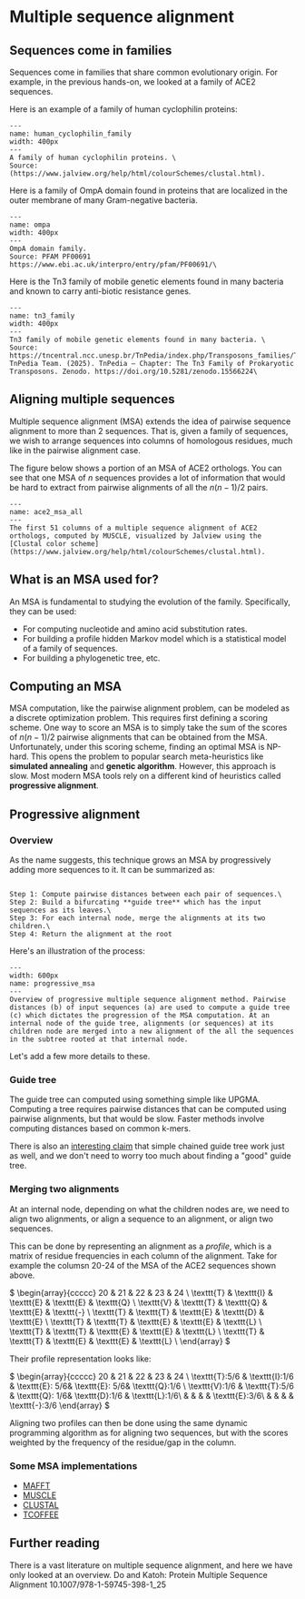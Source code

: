 # Multiple sequence alignment

## Sequences come in families
Sequences come in families that share common evolutionary origin.
For example, in the previous hands-on, we looked at a family of ACE2 sequences. 

Here is an example of a family of human cyclophilin proteins:
```{figure} ./images/human_cyclophilin_family.png
---
name: human_cyclophilin_family
width: 400px
---
A family of human cyclophilin proteins. \
Source: (https://www.jalview.org/help/html/colourSchemes/clustal.html).
```

Here is a family of OmpA domain found in proteins that are localized in the outer membrane of many Gram-negative bacteria.
```{figure} ./images/ompa_domain.png
---
name: ompa
width: 400px
---
OmpA domain family.
Source: PFAM PF00691 https://www.ebi.ac.uk/interpro/entry/pfam/PF00691/\
```


Here is the Tn3 family of mobile genetic elements found in many bacteria and known to carry anti-biotic resistance genes.

```{figure} ./images/tn3_family.png
---
name: tn3_family
width: 400px
---
Tn3 family of mobile genetic elements found in many bacteria. \
Source: https://tncentral.ncc.unesp.br/TnPedia/index.php/Transposons_families/Tn3_family.\
TnPedia Team. (2025). TnPedia – Chapter: The Tn3 Family of Prokaryotic Transposons. Zenodo. https://doi.org/10.5281/zenodo.15566224\
```



## Aligning multiple sequences
Multiple sequence alignment (MSA) extends the idea of pairwise sequence alignment to more than 2 sequences. 
That is, given a family of sequences, we wish to arrange sequences into columns of homologous residues, much like in the pairwise alignment case.

The figure below shows a portion of an MSA of ACE2 orthologs. You can see that one MSA of $n$ sequences provides a lot of information that would be hard to extract from pairwise alignments of all the $n(n-1)/2$ pairs.


```{figure} ./images/ace2_msa_1-51.svg
---
name: ace2_msa_all
---
The first 51 columns of a multiple sequence alignment of ACE2 orthologs, computed by MUSCLE, visualized by Jalview using the [Clustal color scheme](https://www.jalview.org/help/html/colourSchemes/clustal.html).
```

## What is an MSA used for?
An MSA is fundamental to studying the evolution of the family.
Specifically, they can be used:

- For computing nucleotide and amino acid substitution rates.
- For building a profile hidden Markov model which is a statistical model of a family of sequences.
- For building a phylogenetic tree, etc.



## Computing an MSA
MSA computation, like the pairwise alignment problem, can be modeled as a discrete optimization problem.
This requires first defining a scoring scheme. One way to score an MSA is to simply take the sum of the scores of $n(n-1)/2$ pairwise alignments that can be obtained from the MSA. Unfortunately, under this scoring scheme, finding an optimal MSA is NP-hard. This opens the problem to popular search meta-heuristics like **simulated annealing** and **genetic algorithm**. However, this approach is slow. Most modern MSA tools rely on a different kind of heuristics called **progressive alignment**.


## Progressive alignment 
### Overview
As the name suggests, this technique grows an MSA by progressively adding more sequences to it.
It can be summarized as:
````{card} Progressive alignment 

Step 1: Compute pairwise distances between each pair of sequences.\
Step 2: Build a bifurcating **guide tree** which has the input sequences as its leaves.\
Step 3: For each internal node, merge the alignments at its two children.\
Step 4: Return the alignment at the root
````

Here's an illustration of the process: 

```{figure} ./images/progressive_msa.png
---
width: 600px
name: progressive_msa
---
Overview of progressive multiple sequence alignment method. Pairwise distances (b) of input sequences (a) are used to compute a guide tree (c) which dictates the progression of the MSA computation. At an internal node of the guide tree, alignments (or sequences) at its children node are merged into a new alignment of the all the sequences in the subtree rooted at that internal node.
```

Let's add a few more details to these. 

### Guide tree

The guide tree can computed using something simple like UPGMA.
Computing a tree requires pairwise distances that can be computed using pairwise alignments, but that would be slow.
Faster methods involve computing distances based on common k-mers.

There is also an [interesting claim](https://www.pnas.org/doi/10.1073/pnas.1405628111) that simple chained guide tree work just as well, and we don't need to worry too much about finding a "good" guide tree. 

### Merging two alignments
At an internal node, depending on what the children nodes are, we need to align two alignments, or align a sequence to an alignment, or align two sequences. 

This can be done by representing an alignment as a *profile*, which is a matrix of residue frequencies in each column of the alignment. 
Take for example the columsn 20-24 of the MSA of the ACE2 sequences shown above.

$
\begin{array}{ccccc} 
  20         & 21         & 22         &  23        & 24        \\
  \texttt{T} & \texttt{I} & \texttt{E} & \texttt{E} & \texttt{Q} \\
  \texttt{V} & \texttt{T} & \texttt{Q} & \texttt{E} & \texttt{-} \\
  \texttt{T} & \texttt{T} & \texttt{E} & \texttt{D} & \texttt{E} \\
  \texttt{T} & \texttt{T} & \texttt{E} & \texttt{E} & \texttt{L} \\
  \texttt{T} & \texttt{T} & \texttt{E} & \texttt{E} & \texttt{L} \\
  \texttt{T} & \texttt{T} & \texttt{E} & \texttt{E} & \texttt{L} \\
\end{array}
$

Their profile representation looks like:

$
\begin{array}{ccccc} 
  20             & 21             & 22             &  23            & 24              \\
  \texttt{T}:5/6 & \texttt{I}:1/6 & \texttt{E}: 5/6& \texttt{E}: 5/6& \texttt{Q}:1/6 \\
  \texttt{V}:1/6 & \texttt{T}:5/6 & \texttt{Q}: 1/6& \texttt{D}:1/6 & \texttt{L}:1/6\\
                 &                &                &                & \texttt{E}:3/6\\
                 &                &                &                & \texttt{-}:3/6
\end{array}
$

Aligning two profiles can then be done using the same dynamic programming algorithm as for aligning two sequences, but with the scores weighted by the frequency of the residue/gap in the column.


### Some MSA implementations

- [MAFFT](https://mafft.cbrc.jp/alignment/server/index.html)
- [MUSCLE](https://www.drive5.com/muscle/)
- [CLUSTAL](http://www.clustal.org/)
- [TCOFFEE](https://tcoffee.crg.eu/apps/tcoffee/index.html)

## Further reading
There is a vast literature on multiple sequence alignment, and here we have only looked at an overview. 
Do and Katoh: Protein Multiple Sequence Alignment 10.1007/978-1-59745-398-1_25